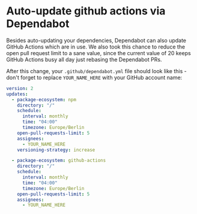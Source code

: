# Auto-update github actions via Dependabot

Besides auto-updating your dependencies, Dependabot can also update GitHub Actions which are in use. We also took this chance to reduce the open pull request limit to a sane value, since the current value of 20 keeps GitHub Actions busy all day just rebasing the Dependabot PRs.

After this change, your `.github/dependabot.yml` file should look like this - don't forget to replace `YOUR_NAME_HERE` with your GitHub account name:

<!-- prettier-ignore -->
```yaml
version: 2
updates:
  - package-ecosystem: npm
    directory: "/"
    schedule:
      interval: monthly
      time: "04:00"
      timezone: Europe/Berlin
    open-pull-requests-limit: 5
    assignees:
      - YOUR_NAME_HERE
    versioning-strategy: increase

  - package-ecosystem: github-actions
    directory: "/"
    schedule:
      interval: monthly
      time: "04:00"
      timezone: Europe/Berlin
    open-pull-requests-limit: 5
    assignees:
      - YOUR_NAME_HERE
```
